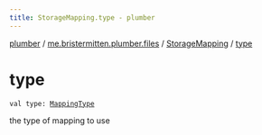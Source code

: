 ```yaml
---
title: StorageMapping.type - plumber
---
```


[plumber](../../index.html) / [me.bristermitten.plumber.files](../index.html) / [StorageMapping](index.html) / [type](./type.html)

# type

`val type: `[`MappingType`](../-mapping-type/index.html)

the type of mapping to use

